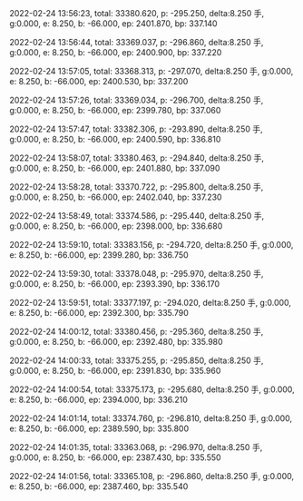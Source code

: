 2022-02-24 13:56:23, total: 33380.620, p: -295.250, delta:8.250 手, g:0.000, e: 8.250, b: -66.000, ep: 2401.870, bp: 337.140

2022-02-24 13:56:44, total: 33369.037, p: -296.860, delta:8.250 手, g:0.000, e: 8.250, b: -66.000, ep: 2400.900, bp: 337.220

2022-02-24 13:57:05, total: 33368.313, p: -297.070, delta:8.250 手, g:0.000, e: 8.250, b: -66.000, ep: 2400.530, bp: 337.200

2022-02-24 13:57:26, total: 33369.034, p: -296.700, delta:8.250 手, g:0.000, e: 8.250, b: -66.000, ep: 2399.780, bp: 337.060

2022-02-24 13:57:47, total: 33382.306, p: -293.890, delta:8.250 手, g:0.000, e: 8.250, b: -66.000, ep: 2400.590, bp: 336.810

2022-02-24 13:58:07, total: 33380.463, p: -294.840, delta:8.250 手, g:0.000, e: 8.250, b: -66.000, ep: 2401.880, bp: 337.090

2022-02-24 13:58:28, total: 33370.722, p: -295.800, delta:8.250 手, g:0.000, e: 8.250, b: -66.000, ep: 2402.040, bp: 337.230

2022-02-24 13:58:49, total: 33374.586, p: -295.440, delta:8.250 手, g:0.000, e: 8.250, b: -66.000, ep: 2398.000, bp: 336.680

2022-02-24 13:59:10, total: 33383.156, p: -294.720, delta:8.250 手, g:0.000, e: 8.250, b: -66.000, ep: 2399.280, bp: 336.750

2022-02-24 13:59:30, total: 33378.048, p: -295.970, delta:8.250 手, g:0.000, e: 8.250, b: -66.000, ep: 2393.390, bp: 336.170

2022-02-24 13:59:51, total: 33377.197, p: -294.020, delta:8.250 手, g:0.000, e: 8.250, b: -66.000, ep: 2392.300, bp: 335.790

2022-02-24 14:00:12, total: 33380.456, p: -295.360, delta:8.250 手, g:0.000, e: 8.250, b: -66.000, ep: 2392.480, bp: 335.980

2022-02-24 14:00:33, total: 33375.255, p: -295.850, delta:8.250 手, g:0.000, e: 8.250, b: -66.000, ep: 2391.830, bp: 335.960

2022-02-24 14:00:54, total: 33375.173, p: -295.680, delta:8.250 手, g:0.000, e: 8.250, b: -66.000, ep: 2394.000, bp: 336.210

2022-02-24 14:01:14, total: 33374.760, p: -296.810, delta:8.250 手, g:0.000, e: 8.250, b: -66.000, ep: 2389.590, bp: 335.800

2022-02-24 14:01:35, total: 33363.068, p: -296.970, delta:8.250 手, g:0.000, e: 8.250, b: -66.000, ep: 2387.430, bp: 335.550

2022-02-24 14:01:56, total: 33365.108, p: -296.860, delta:8.250 手, g:0.000, e: 8.250, b: -66.000, ep: 2387.460, bp: 335.540